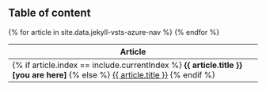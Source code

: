 ## Table of content

<table class="table table-striped table-hover">
    <thead class="thead-inverse">
        <tr>
            <th>Article</th>
        </tr>
    </thead>
    <tbody>
    {% for article in site.data.jekyll-vsts-azure-nav %}
        <tr>
            <td>
                {% if article.index == include.currentIndex %}
                    <strong>{{ article.title }} [you are here]</strong>
                {% else %}
                    <a href="{{ article.url }}">{{ article.title }}</a>
                {% endif %}
            </td>
        </tr>
    {% endfor %}
    </tbody>
</table>
